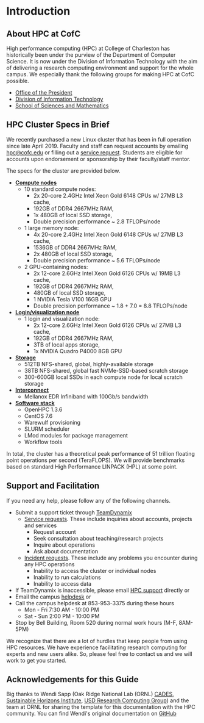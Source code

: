 # Introduction

## About HPC at CofC

High performance computing \(HPC\) at College of Charleston has historically been under the purview of the Department of Computer Science. It is now under the Division of Information Technology with the aim of delivering a research computing environment and support for the whole campus. We especially thank the following groups for making HPC at CofC possible.

* [Office of the President](http://president.cofc.edu/about/index.php)
* [Division of Information Technology](http://it.cofc.edu)
* [School of Sciences and Mathematics](http://ssm.cofc.edu)

## HPC Cluster Specs in Brief

We recently purchased a new Linux cluster that has been in full operation since late April 2019. Faculty and staff can request accounts by emailing [hpc@cofc.edu](mailto:hpc@cofc.edu) or filling out a [service request](https://cofc.teamdynamix.com/TDClient/Requests/ServiceDet?ID=35085). Students are eligible for accounts upon endorsement or sponsorship by their faculty/staff mentor.

The specs for the cluster are provided below.

* [**Compute nodes**](overview/hardware.md)
  * 10 standard compute nodes:
    * 2x 20-core 2.4GHz Intel Xeon Gold 6148 CPUs w/ 27MB L3 cache,
    * 192GB of DDR4 2667MHz RAM,
    * 1x 480GB of local SSD storage,
    * Double precision performance ~ 2.8 TFLOPs/node
  * 1 large memory node:
    * 4x 20-core 2.4GHz Intel Xeon Gold 6148 CPUs w/ 27MB L3 cache,
    * 1536GB of DDR4 2667MHz RAM,
    * 2x 480GB of local SSD storage,
    * Double precision performance ~ 5.6 TFLOPs/node
  * 2 GPU-containing nodes:
    * 2x 12-core 2.6GHz Intel Xeon Gold 6126 CPUs w/ 19MB L3 cache,
    * 192GB of DDR4 2667MHz RAM,
    * 480GB of local SSD storage,
    * 1 NVIDIA Tesla V100 16GB GPU
    * Double precision performance ~ 1.8 + 7.0 = 8.8 TFLOPs/node
* [**Login/visualization node**](overview/hardware.md)
  * 1 login and visualization node:
    * 2x 12-core 2.6GHz Intel Xeon Gold 6126 CPUs w/ 27MB L3 cache,
    * 192GB of DDR4 2667MHz RAM,
    * 3TB of local apps storage,
    * 1x NVIDIA Quadro P4000 8GB GPU
* [**Storage**](overview/storage.md)
  * 512TB NFS-shared, global, highly-available storage
  * 38TB NFS-shared, global fast NVMe-SSD-based scratch storage
  * 300-600GB local SSDs in each compute node for local scratch storage
* [**Interconnect**](http://www.mellanox.com/page/products_dyn?product_family=192&mtag=sb7700_sb7790)
  * Mellanox EDR Infiniband with 100Gb/s bandwidth
* [**Software stack**](overview/software.md)
  * OpenHPC 1.3.6
  * CentOS 7.6
  * Warewulf provisioning
  * SLURM scheduler
  * LMod modules for package management
  * Workflow tools

In total, the cluster has a theoretical peak performance of 51 trillion floating point operations per second \(TeraFLOPS\). We will provide benchmarks based on standard High Performance LINPACK \(HPL\) at some point.

## Support and Facilitation

If you need any help, please follow any of the following channels.

* Submit a support ticket through [TeamDynamix](https://cofc.teamdynamix.com)
  * [Service requests](https://cofc.teamdynamix.com/TDClient/Requests/ServiceDet?ID=35085). These include inquiries about accounts, projects and services
    * Request account
    * Seek consultation about teaching/research projects
    * Inquire about operations
    * Ask about documentation
  * [Incident requests](https://cofc.teamdynamix.com/TDClient/Requests/ServiceDet?ID=35086). These include any problems you encounter during any HPC operations
    * Inability to access the cluster or individual nodes
    * Inability to run calculations
    * Inability to access data
* If TeamDynamix is inaccessible, please email [HPC support](mailto:hpc@cofc.edu) directly or
* Email the campus [helpdesk](mailto:helpdesk@cofc.edu) or
* Call the campus helpdesk at 853-953-3375 during these hours
  * Mon - Fri 7:30 AM - 10:00 PM
  * Sat - Sun 2:00 PM - 10:00 PM
* Stop by Bell Building, Room 520 during normal work hours \(M-F, 8AM-5PM\)

We recognize that there are a lot of hurdles that keep people from using HPC resources. We have experience facilitating research computing for experts and new users alike. So, please feel free to contact us and we will work to get you started.

## Acknowledgements for this Guide

Big thanks to Wendi Sapp \(Oak Ridge National Lab \(ORNL\) [CADES](https://cades.ornl.gov/), [Sustainable Horizons Institute](http://shinstitute.org/wendi-sapp-3/), [USD Research Computing Group](http://rcg.usd.edu)\) and the team at ORNL for sharing the template for this documentation with the HPC community. You can find Wendi's original documentation on [GitHub](https://github.com/wendikristine/documentation-template)

